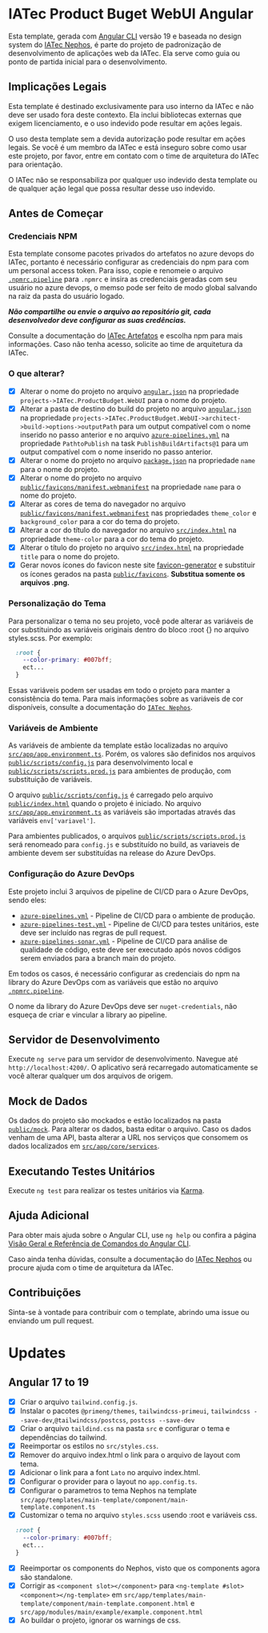 # IATec Product Buget WebUI Angular

Esta template, gerada com [Angular CLI](https://github.com/angular/angular-cli) versão 19 e baseada no design system do [IATec Nephos](#), é parte do projeto de padronização de desenvolvimento de aplicações web da IATec. Ela serve como guia ou ponto de partida inicial para o desenvolvimento.

## Implicações Legais

Esta template é destinado exclusivamente para uso interno da IATec e não deve ser usado fora deste contexto. Ela inclui bibliotecas externas que exigem licenciamento, e o uso indevido pode resultar em ações legais.

O uso desta template sem a devida autorização pode resultar em ações legais. Se você é um membro da IATec e está inseguro sobre como usar este projeto, por favor, entre em contato com o time de arquitetura do IATec para orientação.

O IATec não se responsabiliza por qualquer uso indevido desta template ou de qualquer ação legal que possa resultar desse uso indevido.

## Antes de Começar

### Credenciais NPM

Esta template consome pacotes privados do artefatos no azure devops do IATec, portanto é necessário configurar as credenciais do npm para com um personal access token. Para isso, copie e renomeie o arquivo [`.npmrc.pipeline`](.npmrc.pipeline) para `.npmrc` e insira as credenciais geradas com seu usuário no azure devops, o memso pode ser feito de modo global salvando na raiz da pasta do usuário logado.

***Não compartilhe ou envie o arquivo ao repositório git, cada desenvolvedor deve configurar as suas credências.***

Consulte a documentação do [IATec Artefatos](https://dev.azure.com/sda-iatec/IATec.Services/_artifacts/feed/IATec.Community/connect) e escolha npm para mais informações. Caso não tenha acesso, solicite ao time de arquitetura da IATec.

### O que alterar?

- [x] Alterar o nome do projeto no arquivo [`angular.json`](angular.json) na propriedade `projects->IATec.ProductBudget.WebUI` para o nome do projeto.
- [x] Alterar a pasta de destino do build do projeto no arquivo [`angular.json`](angular.json) na propriedade `projects->IATec.ProductBudget.WebUI->architect->build->options->outputPath` para um output compatível com o nome inserido no passo anterior e no arquivo [`azure-pipelines.yml`](azure-pipelines.yml) na propriedade `PathtoPublish` na task `PublishBuildArtifacts@1` para um output compatível com o nome inserido no passo anterior.
- [x] Alterar o nome do projeto no arquivo [`package.json`](package.json) na propriedade `name` para o nome do projeto.
- [x] Alterar o nome do projeto no arquivo [`public/favicons/manifest.webmanifest`](public/favicons/manifest.webmanifest) na propriedade `name` para o nome do projeto.
- [x] Alterar as cores de tema do navegador no arquivo [`public/favicons/manifest.webmanifest`](public/favicons/manifest.webmanifest) nas propriedades `theme_color` e `background_color` para a cor do tema do projeto.
- [x] Alterar a cor do título do navegador no arquivo [`src/index.html`](src/index.html) na propriedade `theme-color` para a cor do tema do projeto.
- [x] Alterar o título do projeto no arquivo [`src/index.html`](src/index.html) na propriedade `title` para o nome do projeto.
- [x] Gerar novos ícones do favicon neste site [favicon-generator](https://www.favicon-generator.org/) e substituir os ícones gerados na pasta [`public/favicons`](public/favicons). **Substitua somente os arquivos .png.**

### Personalização do Tema

Para personalizar o tema no seu projeto, você pode alterar as variáveis de cor substituindo as variáveis originais dentro do bloco :root {} no arquivo styles.scss. Por exemplo:

```scss
  :root {
    --color-primary: #007bff;
    ect...
  }
```

Essas variáveis podem ser usadas em todo o projeto para manter a consistência do tema. Para mais informações sobre as variáveis de cor disponíveis, consulte a documentação do [`IATec Nephos`](#).

### Variáveis de Ambiente

As variáveis de ambiente da template estão localizadas no arquivo [`src/app/app.environment.ts`](src/app/app.environment.ts). Porém, os valores são definidos nos arquivos [`public/scripts/config.js`](public/scripts/config.js) para desenvolvimento local e [`public/scripts/scripts.prod.js`](public/scripts/config.prod.js) para ambientes de produção, com substituição de variáveis.

O arquivo [`public/scripts/config.js`](public/scripts/config.js) é carregado pelo arquivo [`public/index.html`](public/index.html) quando o projeto é iniciado. No arquivo [`src/app/app.environment.ts`](src/app/app.environment.ts) as variáveis são importadas através das variáveis `env['variavel']`.

Para ambientes publicados, o arquivos [`public/scripts/scripts.prod.js`](public/scripts/config.prod.js) será renomeado para `config.js` e substituído no build, as variaveis de ambiente devem ser substituídas na release do Azure DevOps.

### Configuração do Azure DevOps

Este projeto inclui 3 arquivos de pipeline de CI/CD para o Azure DevOps, sendo eles:
- [`azure-pipelines.yml`](azure-pipelines.yml) - Pipeline de CI/CD para o ambiente de produção.
- [`azure-pipelines-test.yml`](azure-pipelines-test.yml) - Pipeline de CI/CD para testes unitários, este deve ser incluído nas regras de pull request.
- [`azure-pipelines-sonar.yml`](azure-pipelines-sonar.yml) - Pipeline de CI/CD para análise de qualidade de código, este deve ser executado após novos códigos serem enviados para a branch main do projeto.

Em todos os casos, é necessário configurar as credenciais do npm na library do Azure DevOps com as variáveis que estão no arquivo [`.npmrc.pipeline`](.npmrc.pipeline).

O nome da library do Azure DevOps deve ser `nuget-credentials`, não esqueça de criar e vincular a library ao pipeline.

## Servidor de Desenvolvimento

Execute `ng serve` para um servidor de desenvolvimento. Navegue até `http://localhost:4200/`. O aplicativo será recarregado automaticamente se você alterar qualquer um dos arquivos de origem.

## Mock de Dados

Os dados do projeto são mockados e estão localizados na pasta [`public/mock`](public/mock). Para alterar os dados, basta editar o arquivo. Caso os dados venham de uma API, basta alterar a URL nos serviços que consomem os dados localizados em [`src/app/core/services`](src/app/core/services).

## Executando Testes Unitários

Execute `ng test` para realizar os testes unitários via [Karma](https://karma-runner.github.io).

## Ajuda Adicional

Para obter mais ajuda sobre o Angular CLI, use `ng help` ou confira a página [Visão Geral e Referência de Comandos do Angular CLI](https://angular.dev/tools/cli).

Caso ainda tenha dúvidas, consulte a documentação do [IATec Nephos](#) ou procure ajuda com o time de arquitetura da IATec.

## Contribuições

Sinta-se à vontade para contribuir com o template, abrindo uma issue ou enviando um pull request.

# Updates
## Angular 17 to 19
- [x] Criar o arquivo `tailwind.config.js`.
- [x] Instalar o pacotes `@primeng/themes`, `tailwindcss-primeui`, `tailwindcss --save-dev`,`@tailwindcss/postcss`, `postcss --save-dev`
- [x] Criar o arquivo `taildind.css` na pasta `src` e configurar o tema e dependências do tailwind.
- [x] Reeimportar os estilos  no `src/styles.css`.
- [x] Remover do arquivo index.html o link para o arquivo de layout com tema.
- [x] Adicionar o link para a font `Lato` no arquivo index.html.
- [x] Configurar o provider para o layout no `app.config.ts`.
- [x] Configurar o parametros to tema Nephos na template `src/app/templates/main-template/component/main-template.component.ts`
- [x] Customizar o tema no arquivo `styles.scss` usendo :root e variáveis css.
```scss
  :root {
    --color-primary: #007bff;
    ect...
  }
  ```
- [x] Reeimportar os components do Nephos, visto que os components agora são standalone.
- [x] Corrigir as `<component slot></component>` para `<ng-template #slot><component></ng-template>` em `src/app/templates/main-template/component/main-template.component.html` e `src/app/modules/main/example/example.component.html` 
- [x] Ao buildar o projeto, ignorar os warnings de css.
